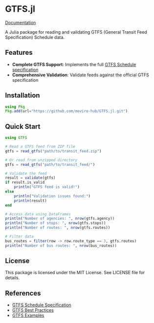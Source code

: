 # GTFS.jl

[Documentation](https://moviro-hub.github.io/GTFS.jl)

A Julia package for reading and validating GTFS (General Transit Feed Specification) Schedule data.


## Features

- **Complete GTFS Support**: Implements the full [GTFS Schedule specification](https://gtfs.org/documentation/schedule/reference/)
- **Comprehensive Validation**: Validate feeds against the official GTFS specification


## Installation

```julia
using Pkg
Pkg.add(url="https://github.com/moviro-hub/GTFS.jl.git")
```

## Quick Start

```julia
using GTFS

# Read a GTFS feed from ZIP file
gtfs = read_gtfs("path/to/transit_feed.zip")

# Or read from unzipped directory
gtfs = read_gtfs("path/to/transit_feed/")

# Validate the feed
result = validate(gtfs)
if result.is_valid
    println("GTFS feed is valid!")
else
    println("Validation issues found:")
    println(result)
end

# Access data using DataFrames
println("Number of agencies: ", nrow(gtfs.agency))
println("Number of stops: ", nrow(gtfs.stops))
println("Number of routes: ", nrow(gtfs.routes))

# Filter data
bus_routes = filter(row -> row.route_type == 3, gtfs.routes)
println("Number of bus routes: ", nrow(bus_routes))
```

## License

This package is licensed under the MIT License. See LICENSE file for details.

## References

- [GTFS Schedule Specification](https://gtfs.org/documentation/schedule/reference/)
- [GTFS Best Practices](https://gtfs.org/documentation/schedule/best-practices/)
- [GTFS Examples](https://gtfs.org/documentation/schedule/data-examples/)
